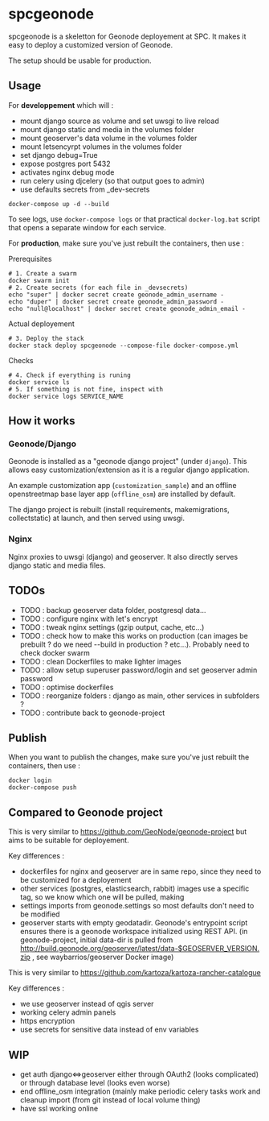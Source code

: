 # spcgeonode

spcgeonode is a skeletton for Geonode deployement at SPC. It makes it easy to deploy a customized version of Geonode.

The setup should be usable for production.

## Usage

For **developpement** which will :
- mount django source as volume and set uwsgi to live reload
- mount django static and media in the volumes folder
- mount geoserver's data volume in the volumes folder
- mount letsencyrpt volumes in the volumes folder
- set django debug=True
- expose postgres port 5432
- activates nginx debug mode
- run celery using djcelery (so that output goes to admin) 
- use defaults secrets from _dev-secrets

```
docker-compose up -d --build
```

To see logs, use `docker-compose logs` or that practical `docker-log.bat` script that opens a separate window for each service.

For **production**, make sure you've just rebuilt the containers, then use :

Prerequisites

```
# 1. Create a swarm
docker swarm init
# 2. Create secrets (for each file in _devsecrets)
echo "super" | docker secret create geonode_admin_username -
echo "duper" | docker secret create geonode_admin_password -
echo "null@localhost" | docker secret create geonode_admin_email -
```

Actual deployement
```
# 3. Deploy the stack
docker stack deploy spcgeonode --compose-file docker-compose.yml
```

Checks
```
# 4. Check if everything is runing
docker service ls
# 5. If something is not fine, inspect with
docker service logs SERVICE_NAME
```

## How it works

### Geonode/Django

Geonode is installed as a "geonode django project" (under `django`). This allows easy customization/extension as it is a regular django application.

An example customization app (`customization_sample`) and an offline openstreetmap base layer app (`offline_osm`) are installed by default.

The django project is rebuilt (install requirements, makemigrations, collectstatic) at launch, and then served using uwsgi.

### Nginx

Nginx proxies to uwsgi (django) and geoserver. It also directly serves django static and media files. 

## TODOs

- TODO : backup geoserver data folder, postgresql data...
- TODO : configure nginx with let's encrypt
- TODO : tweak nginx settings (gzip output, cache, etc...)
- TODO : check how to make this works on production (can images be prebuilt ? do we need --build in production ? etc...). Probably need to check docker swarm
- TODO : clean Dockerfiles to make lighter images
- TODO : allow setup superuser password/login and set geoserver admin password
- TODO : optimise dockerfiles
- TODO : reorganize folders : django as main, other services in subfolders ?
- TODO : contribute back to geonode-project

## Publish

When you want to publish the changes, make sure you've just rebuilt the containers, then use :

```
docker login
docker-compose push
```

## Compared to Geonode project

This is very similar to https://github.com/GeoNode/geonode-project but aims to be suitable for deployement.

Key differences :

- dockerfiles for nginx and geoserver are in same repo, since they need to be customized for a deployement
- other services (postgres, elasticsearch, rabbit) images use a specific tag, so we know which one will be pulled, making 
- settings imports from geonode.settings so most defaults don't need to be modified
- geoserver starts with empty geodatadir. Geonode's entrypoint script ensures there is a geonode workspace initialized using REST API. (in geonode-project, initial data-dir is pulled from http://build.geonode.org/geoserver/latest/data-$GEOSERVER_VERSION.zip , see waybarrios/geoserver Docker image) 

This is very similar to https://github.com/kartoza/kartoza-rancher-catalogue

Key differences :

- we use geoserver instead of qgis server
- working celery admin panels
- https encryption
- use secrets for sensitive data instead of env variables

## WIP

- get auth django<=>geoserver either through OAuth2 (looks complicated) or through database level (looks even worse)
- end offline_osm integration (mainly make periodic celery tasks work and cleanup import (from git instead of local volume thing)
- have ssl working online
